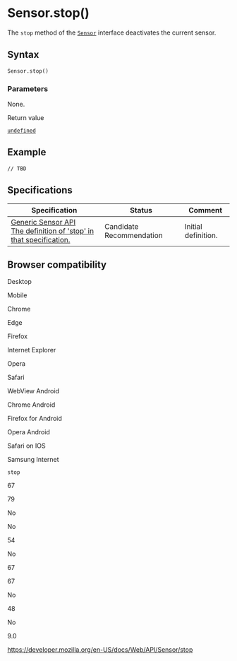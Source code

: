 Sensor.stop()
=============

The `stop` method of the [`Sensor`](../sensor) interface deactivates the current sensor.

Syntax
------

    Sensor.stop()

### Parameters

None.

Return value

[`undefined`](https://developer.mozilla.org/en-US/docs/Web/JavaScript/Reference/Global_Objects/undefined)

Example
-------

    // TBD

Specifications
--------------

<table><thead><tr class="header"><th>Specification</th><th>Status</th><th>Comment</th></tr></thead><tbody><tr class="odd"><td><a href="https://www.w3.org/TR/generic-sensor/#dom-sensor-stop">Generic Sensor API<br />
<span class="small">The definition of 'stop' in that specification.</span></a></td><td><span class="spec-cr">Candidate Recommendation</span></td><td>Initial definition.</td></tr></tbody></table>

Browser compatibility
---------------------

Desktop

Mobile

Chrome

Edge

Firefox

Internet Explorer

Opera

Safari

WebView Android

Chrome Android

Firefox for Android

Opera Android

Safari on IOS

Samsung Internet

`stop`

67

79

No

No

54

No

67

67

No

48

No

9.0

<a href="https://developer.mozilla.org/en-US/docs/Web/API/Sensor/stop" class="_attribution-link">https://developer.mozilla.org/en-US/docs/Web/API/Sensor/stop</a>

